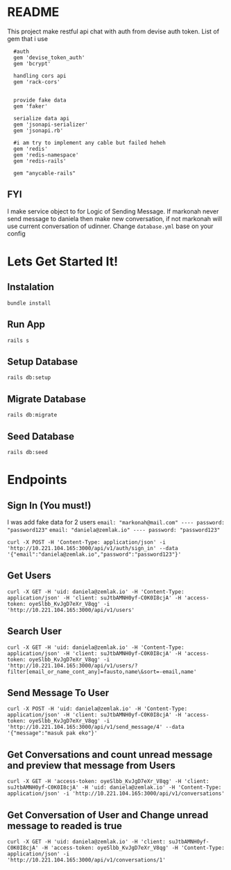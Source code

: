 # README

This project make restful api chat with auth from devise auth token.
List of gem that i use

```file
  #auth
  gem 'devise_token_auth'
  gem 'bcrypt'

  handling cors api
  gem 'rack-cors'


  provide fake data
  gem 'faker'

  serialize data api
  gem 'jsonapi-serializer'
  gem 'jsonapi.rb'

  #i am try to implement any cable but failed heheh
  gem 'redis'
  gem 'redis-namespace'
  gem 'redis-rails'

  gem "anycable-rails" 

```

## FYI
I make service object to for Logic of Sending Message.
If markonah never send message to daniela then make new conversation, if not markonah will use current conversation of udinner.
Change `database.yml` base on your config

# Lets Get Started It!

## Instalation
```bundle install```

## Run App
```rails s```

## Setup Database
```rails db:setup```

## Migrate Database
```rails db:migrate```

## Seed Database
```rails db:seed```

# Endpoints

## Sign In (You must!)
I was add fake data for 2 users
```email: "markonah@mail.com" ---- password: "password123"```
```email: "daniela@zemlak.io" ---- password: "password123"```

```curl -X POST -H 'Content-Type: application/json' -i 'http://10.221.104.165:3000/api/v1/auth/sign_in' --data '{"email":"daniela@zemlak.io","password":"password123"}'```

## Get Users
```curl -X GET -H 'uid: daniela@zemlak.io' -H 'Content-Type: application/json' -H 'client: suJtbAMNH0yf-C0K0I8cjA' -H 'access-token: oyeSlbb_KvJgD7eXr_V8qg' -i 'http://10.221.104.165:3000/api/v1/users'```

## Search User
```curl -X GET -H 'uid: daniela@zemlak.io' -H 'Content-Type: application/json' -H 'client: suJtbAMNH0yf-C0K0I8cjA' -H 'access-token: oyeSlbb_KvJgD7eXr_V8qg' -i 'http://10.221.104.165:3000/api/v1/users/?filter[email_or_name_cont_any]=fausto,name\&sort=-email,name'```

## Send Message To User
```curl -X POST -H 'uid: daniela@zemlak.io' -H 'Content-Type: application/json' -H 'client: suJtbAMNH0yf-C0K0I8cjA' -H 'access-token: oyeSlbb_KvJgD7eXr_V8qg' -i 'http://10.221.104.165:3000/api/v1/send_message/4' --data '{"message":"masuk pak eko"}'```

## Get Conversations and count unread message and preview that message from Users
```curl -X GET -H 'access-token: oyeSlbb_KvJgD7eXr_V8qg' -H 'client: suJtbAMNH0yf-C0K0I8cjA' -H 'uid: daniela@zemlak.io' -H 'Content-Type: application/json' -i 'http://10.221.104.165:3000/api/v1/conversations'```

## Get Conversation of User and Change unread message to readed is true
```curl -X GET -H 'uid: daniela@zemlak.io' -H 'client: suJtbAMNH0yf-C0K0I8cjA' -H 'access-token: oyeSlbb_KvJgD7eXr_V8qg' -H 'Content-Type: application/json' -i 'http://10.221.104.165:3000/api/v1/conversations/1'```

